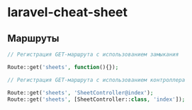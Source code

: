 # laravel-cheat-sheet

## Маршруты

```php
// Регистрация GET-маршрута с использованием замыкания

Route::get('sheets', function(){});
```

```php
// Регистрация GET-маршрута с использованием контроллера

Route::get('sheets', 'SheetController@index');
Route::get('sheets', [SheetController::class, 'index']);
```